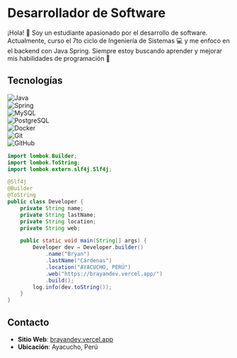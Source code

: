 # Desarrollador de Software

¡Hola! 👋 Soy un estudiante apasionado por el desarrollo de software. 
Actualmente, curso el 7to ciclo de Ingeniería de Sistemas 💻 y me enfoco en el backend con Java Spring. 
Siempre estoy buscando aprender y mejorar mis habilidades de programación 🚀

## Tecnologías

![Java](https://img.shields.io/badge/-Java-F89820?style=for-the-badge&logo=java&logoColor=F89820&labelColor=282828)  
![Spring](https://img.shields.io/badge/-Spring-6DB33F?style=for-the-badge&logo=spring&logoColor=6DB33F&labelColor=282828)  
![MySQL](https://img.shields.io/badge/-MySQL-4479A1?style=for-the-badge&logo=mysql&logoColor=white&labelColor=282828)  
![PostgreSQL](https://img.shields.io/badge/-PostgreSQL-4169E1?style=for-the-badge&logo=postgresql&logoColor=white&labelColor=282828)  
![Docker](https://img.shields.io/badge/-Docker-2496ED?style=for-the-badge&logo=docker&logoColor=white&labelColor=282828)  
![Git](https://img.shields.io/badge/-Git-F05032?style=for-the-badge&logo=git&logoColor=white&labelColor=282828)  
![GitHub](https://img.shields.io/badge/-GitHub-181717?style=for-the-badge&logo=github&logoColor=white&labelColor=282828)  

```java
import lombok.Builder;
import lombok.ToString;
import lombok.extern.slf4j.Slf4j;

@Slf4j
@Builder
@ToString
public class Developer {
    private String name;
    private String lastName;
    private String location;
    private String web;

    public static void main(String[] args) {
        Developer dev = Developer.builder()
            .name("Bryan")
            .lastName("Cárdenas")
            .location("AYACUCHO, PERÚ")
            .web("https://brayandev.vercel.app/")
            .build();
        log.info(dev.toString());
    }
}
```

## Contacto

- **Sitio Web**: [brayandev.vercel.app](https://brayandev.vercel.app/)
- **Ubicación**: Ayacucho, Perú
